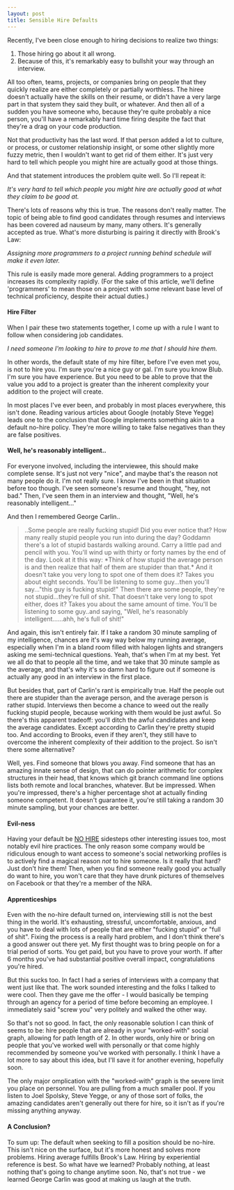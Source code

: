 ```yaml
---
layout: post
title: Sensible Hire Defaults
---
```


Recently, I've been close enough to hiring decisions to realize two things:

1.  Those hiring go about it all wrong.
2.  Because of this, it's remarkably easy to bullshit your way through an interview.

All too often, teams, projects, or companies bring on people that they quickly realize are either completely or partially worthless.  The hiree doesn't actually have the skills on their resume, or didn't have a very large part in that system they said they built, or whatever.  And then all of a sudden you have someone who, because they're quite probably a nice person, you'll have a remarkably hard time firing despite the fact that they're a drag on your code production.

Not that productivity has the last word.  If that person added a lot to culture, or process, or customer relationship insight, or some other slightly more fuzzy metric, then I wouldn't want to get rid of them either.  It's just very hard to tell which people you might hire are actually good at those things.

And that statement introduces the problem quite well.  So I'll repeat it:

*It's very hard to tell which people you might hire are actually good at what they claim to be good at.*

There's lots of reasons why this is true.  The reasons don't really matter.  The topic of being able to find good candidates through resumes and interviews has been covered ad nauseum by many, many others.  It's generally accepted as true.  What's more disturbing is pairing it directly with Brook's Law:

*Assigning more programmers to a project running behind schedule will make it even later.*

This rule is easily made more general.  Adding programmers to a project increases its complexity rapidly.  (For the sake of this article, we'll define 'programmers' to mean those on a project with some relevant base level of technical proficiency, despite their actual duties.)  

#### Hire Filter

When I pair these two statements together, I come up with a rule I want to follow when considering job candidates.

*I need someone I'm looking to hire to prove to me that I should hire them.*

In other words, the default state of my hire filter, before I've even met you, is not to hire you.  I'm sure you're a nice guy or gal.  I'm sure you know Blub.  I'm sure you have experience.  But you need to be able to prove that the value you add to a project is greater than the inherent complexity your addition to the project will create.

In most places I've ever been, and probably in most places everywhere, this isn't done.  Reading various articles about Google (notably Steve Yegge) leads one to the conclusion that Google implements something akin to a default no-hire policy.  They're more willing to take false negatives than they are false positives.

#### Well, he's reasonably intelligent..

For everyone involved, including the interviewee, this should make complete sense.  It's just not very "nice", and maybe that's the reason not many people do it.  I'm not really sure.  I know I've been in that situation before too though.  I've seen someone's resume and thought, "hey, not bad."  Then, I've seen them in an interview and thought, "Well, he's reasonably intelligent..."

And then I remembered George Carlin..  

<blockquote>
<George Carlin>
	..Some people are really fucking stupid!
	Did you ever notice that? How many really stupid people you run into during the day? Goddamn there's a lot of stupid bastards walking around.  Carry a little pad and pencil with you. You'll wind up with thirty or forty names by the end of the day.  Look at it this way: *Think of how stupid the average person is and then realize that half of them are stupider than that.*  And it doesn't take you very long to spot one of them does it?  Takes you about eight seconds.  You'll be listening to some guy...then you'll say..."this guy is fucking stupid!"  
	Then there are some people, they're not stupid...they're full of shit.  That doesn't take very long to spot either, does it?  Takes you about the same amount of time.  You'll be listening to some guy..and saying, "Well, he's reasonably intelligent......ahh, he's full of shit!"
</George Carlin>
</blockquote>

And again, this isn't entirely fair.  If I take a random 30 minute sampling of my intelligence, chances are it's way way below my running average, especially when I'm in a bland room filled with halogen lights and strangers asking me semi-technical questions.  Yeah, that's when I'm at my best.  Yet we all do that to people all the time, and we take that 30 minute sample as the average, and that's why it's so damn hard to figure out if someone is actually any good in an interview in the first place.

But besides that, part of Carlin's rant is empirically true.  Half the people out there are stupider than the average person, and the average person is rather stupid.  Interviews then become a chance to weed out the really fucking stupid people, because working with them would be just awful.  So there's this apparent tradeoff: you'll ditch the awful candidates and keep the average candidates.  Except according to Carlin they're pretty stupid too.  And according to Brooks, even if they aren't, they still have to overcome the inherent complexity of their addition to the project.  So isn't there some alternative?

Well, yes.  Find someone that blows you away.  Find someone that has an amazing innate sense of design, that can do pointer arithmetic for complex structures in their head, that knows which git branch command line options lists both remote and local branches, whatever.  But be impressed.  When you're impressed, there's a higher percentage shot at actually finding someone competent.  It doesn't guarantee it, you're still taking a random 30 minute sampling, but your chances are better.

#### Evil-ness

Having your default be [NO HIRE](http://github.com/raganwald/homoiconic/blob/master/2009-06-26/no_hire.md#readme) sidesteps other interesting issues too, most notably evil hire practices.  The only reason some company would be ridiculous enough to want access to someone's social networking profiles is to actively find a magical reason *not* to hire someone.  Is it really that hard?  Just don't hire them!  Then, when you find someone really good you actually do want to hire, you won't care that they have drunk pictures of themselves on Facebook or that they're a member of the NRA.

#### Apprenticeships

Even with the no-hire default turned on, interviewing still is not the best thing in the world.  It's exhausting, stressful, uncomfortable, anxious, and you have to deal with lots of people that are either "fucking stupid" or "full of shit".  Fixing the process is a really hard problem, and I don't think there's a good answer out there yet.  My first thought was to bring people on for a trial period of sorts.  You get paid, but you have to prove your worth.  If after 6 months you've had substantial positive overall impact, congratulations you're hired.  

But this sucks too.  In fact I had a series of interviews with a company that went just like that.  The work sounded interesting and the folks I talked to were cool.  Then they gave me the offer - I would basically be temping through an agency for a period of time before becoming an employee.  I immediately said "screw you" very politely and walked the other way.

So that's not so good.  In fact, the only reasonable solution I can think of seems to be: hire people that are already in your "worked-with" social graph, allowing for path length of 2.  In other words, only hire or bring on people that you've worked well with personally or that come highly recommended by someone you've worked with personally.  I think I have a lot more to say about this idea, but I'll save it for another evening, hopefully soon.

The only major omplication with the "worked-with" graph is the severe limit you place on personnel.  You are pulling from a much smaller pool.  If you listen to Joel Spolsky, Steve Yegge, or any of those sort of folks, the amazing candidates aren't generally out there for hire, so it isn't as if you're missing anything anyway.

#### A Conclusion?

To sum up: The default when seeking to fill a position should be no-hire.  This isn't nice on the surface, but it's more honest and solves more problems.   Hiring average fulfills Brook's Law.  Hiring by experiential reference is best.  So what have we learned?  Probably nothing, at least nothing that's going to change anytime soon.  No, that's not true - we learned George Carlin was good at making us laugh at the truth.
